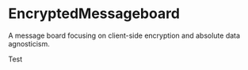 EncryptedMessageboard
=====================

A message board focusing on client-side encryption and absolute data agnosticism.

Test
